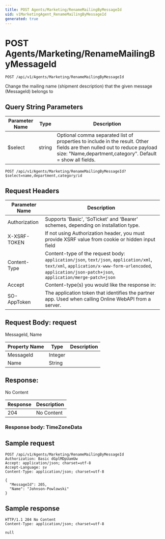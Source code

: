 ```yaml
---
title: POST Agents/Marketing/RenameMailingByMessageId
uid: v1MarketingAgent_RenameMailingByMessageId
generated: true
---
```


# POST Agents/Marketing/RenameMailingByMessageId

```http
POST /api/v1/Agents/Marketing/RenameMailingByMessageId
```

Change the mailing name (shipment description) that the given message (MessageId) belongs to







## Query String Parameters

| Parameter Name | Type |  Description |
|----------------|------|--------------|
| $select | string |  Optional comma separated list of properties to include in the result. Other fields are then nulled out to reduce payload size: "Name,department,category". Default = show all fields. |

```http
POST /api/v1/Agents/Marketing/RenameMailingByMessageId?$select=name,department,category/id
```


## Request Headers

| Parameter Name | Description |
|----------------|-------------|
| Authorization  | Supports 'Basic', 'SoTicket' and 'Bearer' schemes, depending on installation type. |
| X-XSRF-TOKEN   | If not using Authorization header, you must provide XSRF value from cookie or hidden input field |
| Content-Type | Content-type of the request body: `application/json`, `text/json`, `application/xml`, `text/xml`, `application/x-www-form-urlencoded`, `application/json-patch+json`, `application/merge-patch+json` |
| Accept         | Content-type(s) you would like the response in:  |
| SO-AppToken | The application token that identifies the partner app. Used when calling Online WebAPI from a server. |

## Request Body: request 

MessageId, Name 

| Property Name | Type |  Description |
|----------------|------|--------------|
| MessageId | Integer |  |
| Name | String |  |

## Response:

No Content

| Response | Description |
|----------------|-------------|
| 204 | No Content |

### Response body: TimeZoneData


## Sample request

```http!
POST /api/v1/Agents/Marketing/RenameMailingByMessageId
Authorization: Basic dGplMDpUamUw
Accept: application/json; charset=utf-8
Accept-Language: sv
Content-Type: application/json; charset=utf-8

{
  "MessageId": 205,
  "Name": "Johnson-Powlowski"
}
```

## Sample response

```http_
HTTP/1.1 204 No Content
Content-Type: application/json; charset=utf-8

null
```